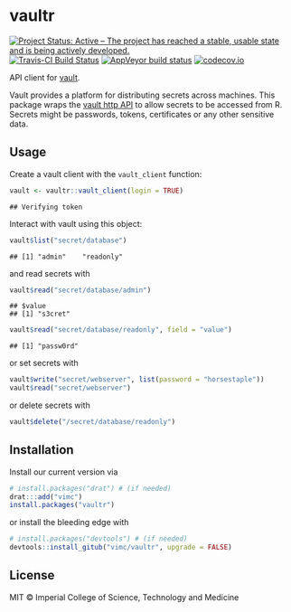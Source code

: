# vaultr

<!-- badges: start -->
[![Project Status: Active – The project has reached a stable, usable state and is being actively developed.](https://www.repostatus.org/badges/latest/active.svg)](https://www.repostatus.org/#active)
[![Travis-CI Build Status](https://travis-ci.org/vimc/vaultr.svg?branch=master)](https://travis-ci.org/vimc/vaultr)
[![AppVeyor build status](https://ci.appveyor.com/api/projects/status/github/vimc/vaultr?branch=master&svg=true)](https://ci.appveyor.com/project/vimc/vaultr)
[![codecov.io](https://codecov.io/github/vimc/vaultr/coverage.svg?branch=master)](https://codecov.io/github/vimc/vaultr?branch=master)
<!-- badges: end -->

API client for [vault](https://www.vaultproject.io/).

Vault provides a platform for distributing secrets across machines.  This package wraps the [vault http API](https://www.vaultproject.io/api/index.html) to allow secrets to be accessed from R.  Secrets might be passwords, tokens, certificates or any other sensitive data.

## Usage



Create a vault client with the `vault_client` function:


```r
vault <- vaultr::vault_client(login = TRUE)
```

```
## Verifying token
```

Interact with vault using this object:


```r
vault$list("secret/database")
```

```
## [1] "admin"    "readonly"
```

and read secrets with


```r
vault$read("secret/database/admin")
```

```
## $value
## [1] "s3cret"
```


```r
vault$read("secret/database/readonly", field = "value")
```

```
## [1] "passw0rd"
```

or set secrets with

```r
vault$write("secret/webserver", list(password = "horsestaple"))
vault$read("secret/webserver")
```

or delete secrets with

```r
vault$delete("/secret/database/readonly")
```

## Installation

Install our current version via

```r
# install.packages("drat") # (if needed)
drat:::add("vimc")
install.packages("vaultr")
```

or install the bleeding edge with

```r
# install.packages("devtools") # (if needed)
devtools::install_gitub("vimc/vaultr", upgrade = FALSE)
```

## License

MIT © Imperial College of Science, Technology and Medicine
